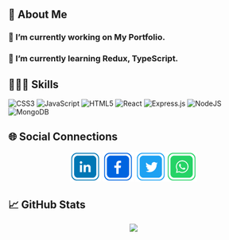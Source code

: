 ## 📄 About Me

### 🔭 I’m currently working on My Portfolio.

### 🌱 I’m currently learning Redux, TypeScript.

## 🧑🏻‍💻 Skills

![CSS3](https://img.shields.io/badge/css3-%231572B6.svg?style=for-the-badge&logo=css3&logoColor=white) ![JavaScript](https://img.shields.io/badge/javascript-%23323330.svg?style=for-the-badge&logo=javascript&logoColor=%23F7DF1E) ![HTML5](https://img.shields.io/badge/html5-%23E34F26.svg?style=for-the-badge&logo=html5&logoColor=white) ![React](https://img.shields.io/badge/react-%2320232a.svg?style=for-the-badge&logo=react&logoColor=%2361DAFB) ![Express.js](https://img.shields.io/badge/express.js-%23404d59.svg?style=for-the-badge&logo=express&logoColor=%2361DAFB) ![NodeJS](https://img.shields.io/badge/node.js-6DA55F?style=for-the-badge&logo=node.js&logoColor=white) ![MongoDB](https://img.shields.io/badge/MongoDB-%234ea94b.svg?style=for-the-badge&logo=mongodb&logoColor=white)

## 🌐 Social Connections

<div align='center'>

[![LinkedIn](https://github.com/itarek99/itarek99/blob/main/images/icons/linkedin.png)](https://www.linkedin.com/in/-tarekul-islam/) [![Facebook](https://github.com/itarek99/itarek99/blob/main/images/icons/facebook.png)](https://facebook.com/tarek161803) [![Twitter](https://github.com/itarek99/itarek99/blob/main/images/icons/twitter.png)](https://twitter.com/tarek161803)[![Whatsapp](https://github.com/itarek99/itarek99/blob/main/images/icons/whatsapp.png)](https://wa.me/+8801742797060)

</div>

## 📈 GitHub Stats

<div align='center'>

![](https://github-readme-streak-stats.herokuapp.com/?user=itarek99&theme=react&hide_border=true)

</div>
